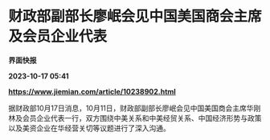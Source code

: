 # 财政部副部长廖岷会见中国美国商会主席及会员企业代表
**界面快报**

**2023-10-17 05:41**

**https://www.jiemian.com/article/10238902.html**

据财政部10月17日消息，10月11日，财政部副部长廖岷会见中国美国商会主席华刚林及会员企业代表一行，双方围绕中美关系和中美经贸关系、中国经济形势与政策以及美资企业在华经营关切等议题进行了深入沟通。